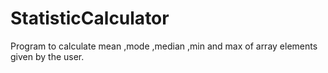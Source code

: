 # StatisticCalculator
Program to calculate mean ,mode ,median ,min and max of array elements given by the user.
